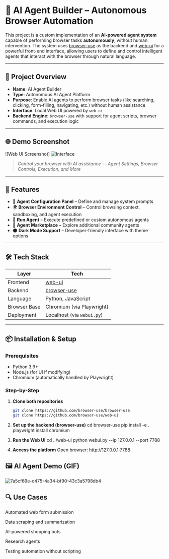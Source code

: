 # 🧠 AI Agent Builder – Autonomous Browser Automation

This project is a custom implementation of an **AI-powered agent system** capable of performing browser tasks **autonomously**, without human intervention. The system uses [browser-use](https://github.com/browser-use/browser-use) as the backend and [web-ui](https://github.com/browser-use/web-ui) for a powerful front-end interface, allowing users to define and control intelligent agents that interact with the browser through natural language.

---

## 🚀 Project Overview

- **Name**: AI Agent Builder
- **Type**: Autonomous AI Agent Platform
- **Purpose**: Enable AI agents to perform browser tasks (like searching, clicking, form-filling, navigating, etc.) without human assistance
- **Interface**: Local Web UI powered by `web-ui`
- **Backend Engine**: `browser-use` with support for agent scripts, browser commands, and execution logic

---

## 🌐 Demo Screenshot

![Web UI Screenshot] ![Interface](https://github.com/user-attachments/assets/5b616865-7861-4921-868c-36682bbe135c)  
> *Control your browser with AI assistance — Agent Settings, Browser Controls, Execution, and More*

---

## 🧩 Features

- 🔧 **Agent Configuration Panel** – Define and manage system prompts
- 🌍 **Browser Environment Control** – Control browsing context, sandboxing, and agent execution
- 🤖 **Run Agent** – Execute predefined or custom autonomous agents
- 🛒 **Agent Marketplace** – Explore additional community agents
- 🌑 **Dark Mode Support** – Developer-friendly interface with theme options

---

## 🛠️ Tech Stack

| Layer         | Tech                      |
|--------------|---------------------------|
| Frontend     | [web-ui](https://github.com/browser-use/web-ui) |
| Backend      | [browser-use](https://github.com/browser-use/browser-use) |
| Language     | Python, JavaScript        |
| Browser Base | Chromium (via Playwright) |
| Deployment   | Localhost (via `webui.py`) |

---

## 📦 Installation & Setup

### Prerequisites

- Python 3.9+
- Node.js (for UI if modifying)
- Chromium (automatically handled by Playwright)

### Step-by-Step

1. **Clone both repositories**
   ```bash
   git clone https://github.com/browser-use/browser-use
   git clone https://github.com/browser-use/web-ui

2. **Set up the backend (browser-use)**
   cd browser-use
   pip install -e .
   playwright install chromium

3. **Run the Web UI**
   cd ../web-ui
   python webui.py --ip 127.0.0.1 --port 7788

4. **Access the platform**
   Open browser: http://127.0.0.1:7788

   
## 🖼️ AI Agent Demo (GIF)
   ![7a5cf69e-c475-4a34-bf90-43c3a5798db4](https://github.com/user-attachments/assets/02401aa2-595c-4112-a4da-b209a1386efa)


## 🔍 Use Cases
Automated web form submission

Data scraping and summarization

AI-powered shopping bots

Research agents

Testing automation without scripting


